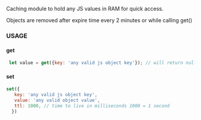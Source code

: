 
 Caching module to hold any JS values in RAM for quick access.
 
 Objects are removed after expire time every 2 minutes or while calling get()

### USAGE

#### get
```javascript
 let value = get({key: 'any valid js object key'}); // will return null or value
```

#### set
```javascript
set({
   key: 'any valid js object key',
   value: 'any valid object value',
   ttl: 1000, // time to live in milliseconds 1000 = 1 second
  })
  ```
